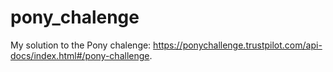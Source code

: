 # pony_chalenge

My solution to the Pony chalenge: https://ponychallenge.trustpilot.com/api-docs/index.html#/pony-challenge.

